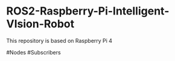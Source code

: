 # ROS2-Raspberry-Pi-Intelligent-VIsion-Robot
This repository is based on Raspberry Pi 4

#Nodes
#Subscribers
